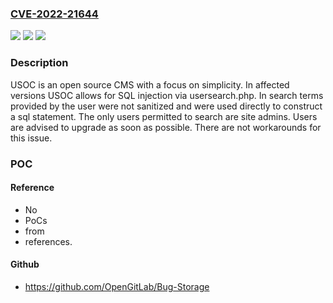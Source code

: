 ### [CVE-2022-21644](https://cve.mitre.org/cgi-bin/cvename.cgi?name=CVE-2022-21644)
![](https://img.shields.io/static/v1?label=Product&message=USOC&color=blue)
![](https://img.shields.io/static/v1?label=Version&message=n%2Fa&color=blue)
![](https://img.shields.io/static/v1?label=Vulnerability&message=CWE-89%3A%20Improper%20Neutralization%20of%20Special%20Elements%20used%20in%20an%20SQL%20Command%20('SQL%20Injection')&color=brighgreen)

### Description

USOC is an open source CMS with a focus on simplicity. In affected versions USOC allows for SQL injection via usersearch.php. In search terms provided by the user were not sanitized and were used directly to construct a sql statement. The only users permitted to search are site admins. Users are advised to upgrade as soon as possible. There are not workarounds for this issue.

### POC

#### Reference
- No
- PoCs
- from
- references.

#### Github
- https://github.com/OpenGitLab/Bug-Storage

